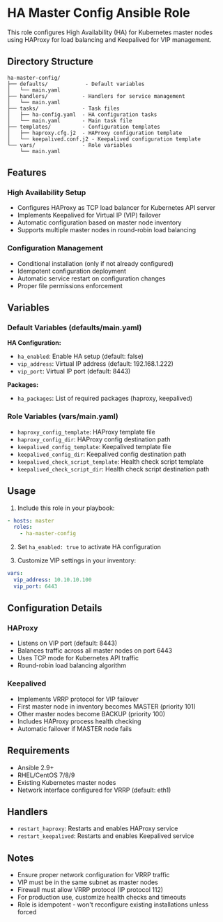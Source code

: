 # HA Master Config Ansible Role

This role configures High Availability (HA) for Kubernetes master nodes using HAProxy for load balancing and Keepalived for VIP management.

## Directory Structure

```
ha-master-config/
├── defaults/            - Default variables
│   └── main.yaml
├── handlers/           - Handlers for service management
│   └── main.yaml
├── tasks/              - Task files
│   ├── ha-config.yaml  - HA configuration tasks
│   └── main.yaml       - Main task file
├── templates/          - Configuration templates
│   ├── haproxy.cfg.j2  - HAProxy configuration template
│   └── keepalived.conf.j2 - Keepalived configuration template
└── vars/               - Role variables
    └── main.yaml
```

## Features

### High Availability Setup
- Configures HAProxy as TCP load balancer for Kubernetes API server
- Implements Keepalived for Virtual IP (VIP) failover
- Automatic configuration based on master node inventory
- Supports multiple master nodes in round-robin load balancing

### Configuration Management
- Conditional installation (only if not already configured)
- Idempotent configuration deployment
- Automatic service restart on configuration changes
- Proper file permissions enforcement

## Variables

### Default Variables (defaults/main.yaml)

**HA Configuration:**
- `ha_enabled`: Enable HA setup (default: false)
- `vip_address`: Virtual IP address (default: 192.168.1.222)
- `vip_port`: Virtual IP port (default: 8443)

**Packages:**
- `ha_packages`: List of required packages (haproxy, keepalived)

### Role Variables (vars/main.yaml)
- `haproxy_config_template`: HAProxy template file
- `haproxy_config_dir`: HAProxy config destination path
- `keepalived_config_template`: Keepalived template file
- `keepalived_config_dir`: Keepalived config destination path
- `keepalived_check_script_template`: Health check script template
- `keepalived_check_script_dir`: Health check script destination path

## Usage

1. Include this role in your playbook:

```yaml
- hosts: master
  roles:
    - ha-master-config
```

2. Set `ha_enabled: true` to activate HA configuration

3. Customize VIP settings in your inventory:

```yaml
vars:
  vip_address: 10.10.10.100
  vip_port: 6443
```

## Configuration Details

### HAProxy
- Listens on VIP port (default: 8443)
- Balances traffic across all master nodes on port 6443
- Uses TCP mode for Kubernetes API traffic
- Round-robin load balancing algorithm

### Keepalived
- Implements VRRP protocol for VIP failover
- First master node in inventory becomes MASTER (priority 101)
- Other master nodes become BACKUP (priority 100)
- Includes HAProxy process health checking
- Automatic failover if MASTER node fails

## Requirements

- Ansible 2.9+
- RHEL/CentOS 7/8/9
- Existing Kubernetes master nodes
- Network interface configured for VRRP (default: eth1)

## Handlers

- `restart_haproxy`: Restarts and enables HAProxy service
- `restart_keepalived`: Restarts and enables Keepalived service

## Notes

- Ensure proper network configuration for VRRP traffic
- VIP must be in the same subnet as master nodes
- Firewall must allow VRRP protocol (IP protocol 112)
- For production use, customize health checks and timeouts
- Role is idempotent - won't reconfigure existing installations unless forced